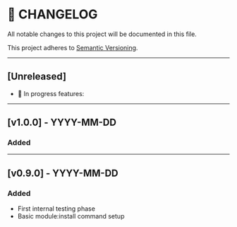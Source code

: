 # 📜 CHANGELOG

All notable changes to this project will be documented in this file.

This project adheres to [Semantic Versioning](https://semver.org/spec/v2.0.0.html).

---

## [Unreleased]

- 🚧 In progress features:
  <!-- - More automated frontend scaffolding (Livewire/Filament support?)
  - Multi-language support
  - Advanced CRUD customization -->

---

## [v1.0.0] - YYYY-MM-DD

### Added
<!-- - 🎉 Initial release of Modular Scaffolder package
- Laravel Modular Backend Generator (Models, Services, Repositories, etc.)
- Inertia.js React Frontend Generator (Pages, Hooks, Services, Components)
- Form validation (React Hook Form + Zod)
- Toast notifications (shadcn/ui)
- Confirm Dialogs for deletes
- Pagination-ready index tables
- CI/CD setup with GitHub Actions
- Code coverage tracking with Codecov -->

---

## [v0.9.0] - YYYY-MM-DD

### Added
- First internal testing phase
- Basic module:install command setup
<!-- - Basic module:install-frontend command setup -->

<!-- ---

# 📋 How to Update the CHANGELOG

✅ Every time you fix bugs, add features, or release new versions,  
✅ Update this file manually.

✅ When you tag a GitHub Release (`v1.1.0`, `v2.0.0`, etc.), copy the notes from here!

--- -->

<!-- # 📋 Pro Tips for Good Open-Source Maintenance

| Habit | Why It Matters |
|:------|:---------------|
| Maintain a CHANGELOG.md | Shows users clear history |
| Use Semantic Versioning | (`MAJOR.MINOR.PATCH`) – standard practice |
| Tag Releases properly | `git tag v1.0.0` etc |
| Keep README fresh | Adds trust |

✅ Very professional, very trustworthy.

---

# 🚀 Final README Structure Now:

| Section | Purpose |
|:--------|:--------|
| Title + Badges | Grab attention |
| Installation | Setup guide |
| Features | Quick overview |
| Example Usage | How it works |
| Project Status 🚧 | Honest status and roadmap |
| About Author 👋 | Freelance branding and Coffee support |
| License 🛡️ | Open-source license |
| Changelog 📜 | Updates history |

---

# 🎯 Last Tiny Bonus:

Would you also like me to give you a **perfect CONTRIBUTING.md**  
✅ (tiny file that tells people "how to contribute properly" — like PR rules, coding style)?

**(yes / no)** 🚀  
(*it’s the final polish before going fully public and looking extremely pro!*) -->

